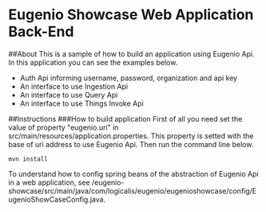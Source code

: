 # Eugenio Showcase Web Application Back-End

##About
This is a sample of how to build an application using Eugenio Api. In this application you can see the examples below.

* Auth Api informing username, password, organization and api key
* An interface to use Ingestion Api
* An interface to use Query Api
* An interface to use Things Invoke Api

##Instructions
###How to build application
First of all you need set the value of property "eugenio.uri" in src/main/resources/application.properties. This property is setted with the base of uri address to use Eugenio Api. Then run the command line below.

```
mvn install
```

To understand how to config spring beans of the abstraction of Eugenio Api in a web application, see /eugenio-showcase/src/main/java/com/logicalis/eugenio/eugenioshowcase/config/EugenioShowCaseConfig.java.
